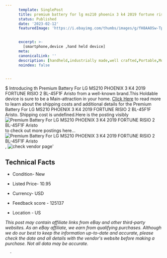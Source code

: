 ```yaml
---
      template: SinglePost
      title: premium battery for lg ms210 phoenix 3 k4 2019 fortune risio 2 bl 45f1f aristo
      status: Published
      date: '2023-02-12'
      featuredImage: 'https://i.ebayimg.com/thumbs/images/g/fH8AAOSw-TpjMPoK/s-l225.jpg'
       

      excerpt: >-
        [smartphone,device ,hand held device]
      meta:
      canonicalLink: ''
      description: [handheld,industrially made,well crafted,Portable,Mobile,Compact,Convenient,Lightweight,Maneuverable,Man-portable,Miniature,Carriable,Hand-held,Light,Holdable,Transportable,Mobile device,Pocket-sized,On-the-go,Wireless,Cordless,Compact size,Convenient size, smartphone,device ,hand held device]
      noindex: false
      

---
```

$
      Introducing th Premium Battery For LG MS210 PHOENIX 3 K4 2019 FORTUNE RISIO 2 BL-45F1F Aristo from a well-known brand.This Holdable device  is sure to be a Main-attraction in your home. [Click Here](https://www.ebay.com/itm/334296095689?hash=item4dd5999bc9%3Ag%3AfH8AAOSw-TpjMPoK&mkevt=1&mkcid=1&mkrid=711-53200-19255-0&campid=%253CePNCampaignId%253E&customid=%253CreferenceId%253E&toolid=10049) to read more to learn about the shipping costs and additional details for the Premium Battery For LG MS210 PHOENIX 3 K4 2019 FORTUNE RISIO 2 BL-45F1F Aristo. Shipping cost is undefined.Here is the posting visibly ![Premium Battery For LG MS210 PHOENIX 3 K4 2019 FORTUNE RISIO 2 BL-45F1F Aristo](https://i.ebayimg.com/thumbs/images/g/fH8AAOSw-TpjMPoK/s-l225.jpg) to check out more postings here... ![Premium Battery For LG MS210 PHOENIX 3 K4 2019 FORTUNE RISIO 2 BL-45F1F Aristo](https://i.ebayimg.com/images/g/fH8AAOSw-TpjMPoK/s-l1200.jpg), ![check vendor page](https://origin-galleryplus.ebayimg.com/ws/web/334296095689_2_0_1/225x225.jpg,https://origin-galleryplus.ebayimg.com/ws/web/334296095689_3_0_1/225x225.jpg)'

      

 ## Technical Facts 



     
      

 - Condition- New 


      

 - Listed Price- 10.95 


      

 - Currency- USD 


      

 - Feedback score - 125137 


      

 - Location - US 


      
      

 *_This post may contain affiliate links from eBay and other third-party websites. As an eBay affiliate, we earn from qualifying purchases. Although we do our best to keep the information up-to-date and accurate, please check the date and all details with the vendor's website before making a purchase. Not all data may be accurate._*




      -
